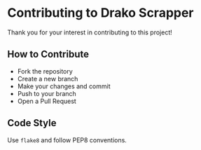 # Contributing to Drako Scrapper

Thank you for your interest in contributing to this project!

## How to Contribute

- Fork the repository
- Create a new branch
- Make your changes and commit
- Push to your branch
- Open a Pull Request

## Code Style

Use `flake8` and follow PEP8 conventions.